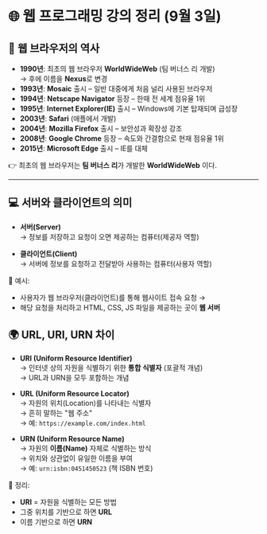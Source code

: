 # 🌐 웹 프로그래밍 강의 정리 (9월 3일)

## 📖 웹 브라우저의 역사

- **1990년**: 최초의 웹 브라우저 **WorldWideWeb** (팀 버너스 리 개발)  
  → 후에 이름을 **Nexus**로 변경  
- **1993년**: **Mosaic** 출시 – 일반 대중에게 처음 널리 사용된 브라우저  
- **1994년**: **Netscape Navigator** 등장 – 한때 전 세계 점유율 1위  
- **1995년**: **Internet Explorer(IE)** 출시 – Windows에 기본 탑재되며 급성장  
- **2003년**: **Safari** (애플에서 개발)  
- **2004년**: **Mozilla Firefox** 출시 – 보안성과 확장성 강조  
- **2008년**: **Google Chrome** 등장 – 속도와 간결함으로 현재 점유율 1위  
- **2015년**: **Microsoft Edge** 출시 – IE를 대체  

👉 최초의 웹 브라우저는 **팀 버너스 리**가 개발한 **WorldWideWeb** 이다.

---

## 💻 서버와 클라이언트의 의미

- **서버(Server)**  
  → 정보를 저장하고 요청이 오면 제공하는 컴퓨터(제공자 역할)  

- **클라이언트(Client)**  
  → 서버에 정보를 요청하고 전달받아 사용하는 컴퓨터(사용자 역할)  

📌 예시:  
- 사용자가 웹 브라우저(클라이언트)를 통해 웹사이트 접속 요청 →  
- 해당 요청을 처리하고 HTML, CSS, JS 파일을 제공하는 곳이 **웹 서버**

## 🌍 URL, URI, URN 차이

- **URI (Uniform Resource Identifier)**  
  → 인터넷 상의 자원을 식별하기 위한 **통합 식별자** (포괄적 개념)  
  → URL과 URN을 모두 포함하는 개념  

- **URL (Uniform Resource Locator)**  
  → 자원의 위치(Location)를 나타내는 식별자  
  → 흔히 말하는 "웹 주소"  
  → 예: `https://example.com/index.html`  

- **URN (Uniform Resource Name)**  
  → 자원의 **이름(Name)** 자체로 식별하는 방식  
  → 위치와 상관없이 유일한 이름을 부여  
  → 예: `urn:isbn:0451450523` (책 ISBN 번호)  

📌 정리:  
- **URI** = 자원을 식별하는 모든 방법  
- 그중 위치를 기반으로 하면 **URL**  
- 이름 기반으로 하면 **URN**
